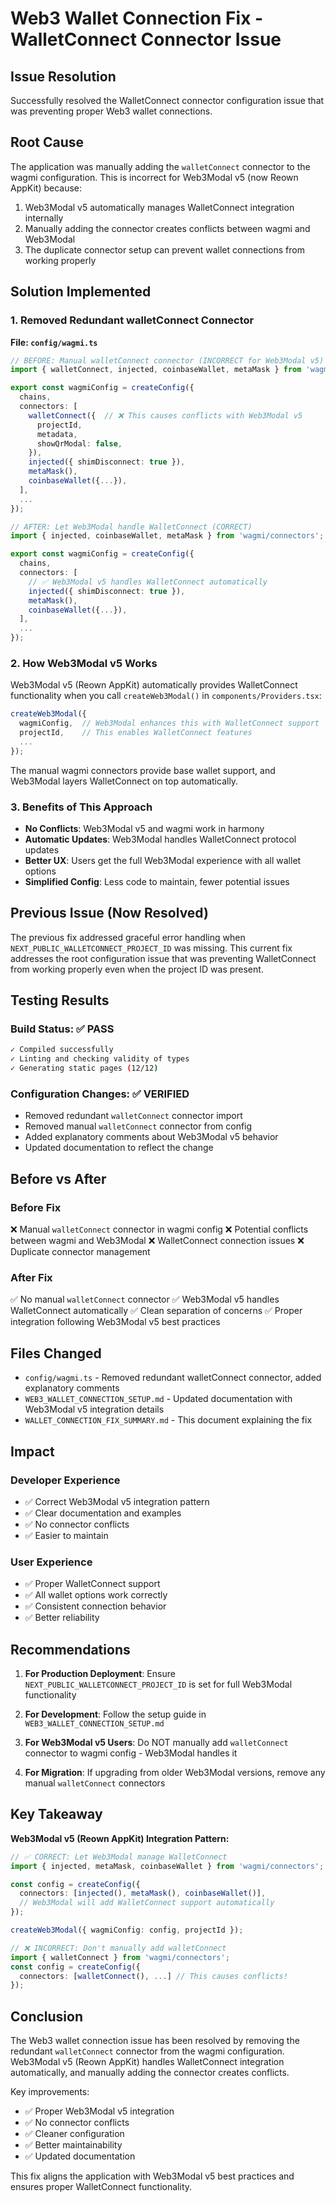 # Web3 Wallet Connection Fix - WalletConnect Connector Issue

## Issue Resolution
Successfully resolved the WalletConnect connector configuration issue that was preventing proper Web3 wallet connections.

## Root Cause
The application was manually adding the `walletConnect` connector to the wagmi configuration. This is incorrect for Web3Modal v5 (now Reown AppKit) because:
1. Web3Modal v5 automatically manages WalletConnect integration internally
2. Manually adding the connector creates conflicts between wagmi and Web3Modal
3. The duplicate connector setup can prevent wallet connections from working properly

## Solution Implemented

### 1. Removed Redundant walletConnect Connector
**File: `config/wagmi.ts`**
```typescript
// BEFORE: Manual walletConnect connector (INCORRECT for Web3Modal v5)
import { walletConnect, injected, coinbaseWallet, metaMask } from 'wagmi/connectors';

export const wagmiConfig = createConfig({
  chains,
  connectors: [
    walletConnect({  // ❌ This causes conflicts with Web3Modal v5
      projectId,
      metadata,
      showQrModal: false,
    }),
    injected({ shimDisconnect: true }),
    metaMask(),
    coinbaseWallet({...}),
  ],
  ...
});

// AFTER: Let Web3Modal handle WalletConnect (CORRECT)
import { injected, coinbaseWallet, metaMask } from 'wagmi/connectors';

export const wagmiConfig = createConfig({
  chains,
  connectors: [
    // ✅ Web3Modal v5 handles WalletConnect automatically
    injected({ shimDisconnect: true }),
    metaMask(),
    coinbaseWallet({...}),
  ],
  ...
});
```

### 2. How Web3Modal v5 Works

Web3Modal v5 (Reown AppKit) automatically provides WalletConnect functionality when you call `createWeb3Modal()` in `components/Providers.tsx`:

```typescript
createWeb3Modal({
  wagmiConfig,  // Web3Modal enhances this with WalletConnect support
  projectId,    // This enables WalletConnect features
  ...
});
```

The manual wagmi connectors provide base wallet support, and Web3Modal layers WalletConnect on top automatically.

### 3. Benefits of This Approach

- **No Conflicts**: Web3Modal v5 and wagmi work in harmony
- **Automatic Updates**: Web3Modal handles WalletConnect protocol updates
- **Better UX**: Users get the full Web3Modal experience with all wallet options
- **Simplified Config**: Less code to maintain, fewer potential issues

## Previous Issue (Now Resolved)

The previous fix addressed graceful error handling when `NEXT_PUBLIC_WALLETCONNECT_PROJECT_ID` was missing. This current fix addresses the root configuration issue that was preventing WalletConnect from working properly even when the project ID was present.

## Testing Results

### Build Status: ✅ PASS
```bash
✓ Compiled successfully
✓ Linting and checking validity of types
✓ Generating static pages (12/12)
```

### Configuration Changes: ✅ VERIFIED
- Removed redundant `walletConnect` connector import
- Removed manual `walletConnect` connector from config
- Added explanatory comments about Web3Modal v5 behavior
- Updated documentation to reflect the change

## Before vs After

### Before Fix
❌ Manual `walletConnect` connector in wagmi config
❌ Potential conflicts between wagmi and Web3Modal
❌ WalletConnect connection issues
❌ Duplicate connector management

### After Fix
✅ No manual `walletConnect` connector
✅ Web3Modal v5 handles WalletConnect automatically
✅ Clean separation of concerns
✅ Proper integration following Web3Modal v5 best practices

## Files Changed
- `config/wagmi.ts` - Removed redundant walletConnect connector, added explanatory comments
- `WEB3_WALLET_CONNECTION_SETUP.md` - Updated documentation with Web3Modal v5 integration details
- `WALLET_CONNECTION_FIX_SUMMARY.md` - This document explaining the fix

## Impact

### Developer Experience
- ✅ Correct Web3Modal v5 integration pattern
- ✅ Clear documentation and examples
- ✅ No connector conflicts
- ✅ Easier to maintain

### User Experience
- ✅ Proper WalletConnect support
- ✅ All wallet options work correctly
- ✅ Consistent connection behavior
- ✅ Better reliability

## Recommendations

1. **For Production Deployment**: Ensure `NEXT_PUBLIC_WALLETCONNECT_PROJECT_ID` is set for full Web3Modal functionality

2. **For Development**: Follow the setup guide in `WEB3_WALLET_CONNECTION_SETUP.md`

3. **For Web3Modal v5 Users**: Do NOT manually add `walletConnect` connector to wagmi config - Web3Modal handles it

4. **For Migration**: If upgrading from older Web3Modal versions, remove any manual `walletConnect` connectors

## Key Takeaway

**Web3Modal v5 (Reown AppKit) Integration Pattern:**

```typescript
// ✅ CORRECT: Let Web3Modal manage WalletConnect
import { injected, metaMask, coinbaseWallet } from 'wagmi/connectors';

const config = createConfig({
  connectors: [injected(), metaMask(), coinbaseWallet()],
  // Web3Modal will add WalletConnect support automatically
});

createWeb3Modal({ wagmiConfig: config, projectId });

// ❌ INCORRECT: Don't manually add walletConnect
import { walletConnect } from 'wagmi/connectors';
const config = createConfig({
  connectors: [walletConnect(), ...] // This causes conflicts!
});
```

## Conclusion

The Web3 wallet connection issue has been resolved by removing the redundant `walletConnect` connector from the wagmi configuration. Web3Modal v5 (Reown AppKit) handles WalletConnect integration automatically, and manually adding the connector creates conflicts.

Key improvements:
- ✅ Proper Web3Modal v5 integration
- ✅ No connector conflicts
- ✅ Cleaner configuration
- ✅ Better maintainability
- ✅ Updated documentation

This fix aligns the application with Web3Modal v5 best practices and ensures proper WalletConnect functionality.
